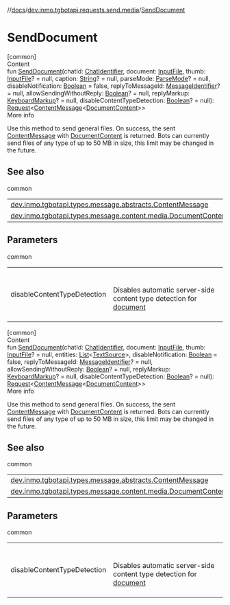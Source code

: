 //[docs](../../index.md)/[dev.inmo.tgbotapi.requests.send.media](index.md)/[SendDocument](-send-document.md)



# SendDocument  
[common]  
Content  
fun [SendDocument](-send-document.md)(chatId: [ChatIdentifier](../dev.inmo.tgbotapi.types/-chat-identifier/index.md), document: [InputFile](../dev.inmo.tgbotapi.requests.abstracts/-input-file/index.md), thumb: [InputFile](../dev.inmo.tgbotapi.requests.abstracts/-input-file/index.md)? = null, caption: [String](https://kotlinlang.org/api/latest/jvm/stdlib/kotlin/-string/index.html)? = null, parseMode: [ParseMode](../dev.inmo.tgbotapi.types.ParseMode/-parse-mode/index.md)? = null, disableNotification: [Boolean](https://kotlinlang.org/api/latest/jvm/stdlib/kotlin/-boolean/index.html) = false, replyToMessageId: [MessageIdentifier](../dev.inmo.tgbotapi.types/index.md#%5Bdev.inmo.tgbotapi.types%2FMessageIdentifier%2F%2F%2FPointingToDeclaration%2F%5D%2FClasslikes%2F625018081)? = null, allowSendingWithoutReply: [Boolean](https://kotlinlang.org/api/latest/jvm/stdlib/kotlin/-boolean/index.html)? = null, replyMarkup: [KeyboardMarkup](../dev.inmo.tgbotapi.types.buttons/-keyboard-markup/index.md)? = null, disableContentTypeDetection: [Boolean](https://kotlinlang.org/api/latest/jvm/stdlib/kotlin/-boolean/index.html)? = null): [Request](../dev.inmo.tgbotapi.requests.abstracts/-request/index.md)<[ContentMessage](../dev.inmo.tgbotapi.types.message.abstracts/-content-message/index.md)<[DocumentContent](../dev.inmo.tgbotapi.types.message.content.media/-document-content/index.md)>>  
More info  


Use this method to send general files. On success, the sent [ContentMessage](../dev.inmo.tgbotapi.types.message.abstracts/-content-message/index.md) with [DocumentContent](../dev.inmo.tgbotapi.types.message.content.media/-document-content/index.md) is returned. Bots can currently send files of any type of up to 50 MB in size, this limit may be changed in the future.



## See also  
  
common  
  
| | |
|---|---|
| <a name="dev.inmo.tgbotapi.requests.send.media//SendDocument/#dev.inmo.tgbotapi.types.ChatIdentifier#dev.inmo.tgbotapi.requests.abstracts.InputFile#dev.inmo.tgbotapi.requests.abstracts.InputFile?#kotlin.String?#dev.inmo.tgbotapi.types.ParseMode.ParseMode?#kotlin.Boolean#kotlin.Long?#kotlin.Boolean?#dev.inmo.tgbotapi.types.buttons.KeyboardMarkup?#kotlin.Boolean?/PointingToDeclaration/"></a>[dev.inmo.tgbotapi.types.message.abstracts.ContentMessage](../dev.inmo.tgbotapi.types.message.abstracts/-content-message/index.md)| <a name="dev.inmo.tgbotapi.requests.send.media//SendDocument/#dev.inmo.tgbotapi.types.ChatIdentifier#dev.inmo.tgbotapi.requests.abstracts.InputFile#dev.inmo.tgbotapi.requests.abstracts.InputFile?#kotlin.String?#dev.inmo.tgbotapi.types.ParseMode.ParseMode?#kotlin.Boolean#kotlin.Long?#kotlin.Boolean?#dev.inmo.tgbotapi.types.buttons.KeyboardMarkup?#kotlin.Boolean?/PointingToDeclaration/"></a>|
| <a name="dev.inmo.tgbotapi.requests.send.media//SendDocument/#dev.inmo.tgbotapi.types.ChatIdentifier#dev.inmo.tgbotapi.requests.abstracts.InputFile#dev.inmo.tgbotapi.requests.abstracts.InputFile?#kotlin.String?#dev.inmo.tgbotapi.types.ParseMode.ParseMode?#kotlin.Boolean#kotlin.Long?#kotlin.Boolean?#dev.inmo.tgbotapi.types.buttons.KeyboardMarkup?#kotlin.Boolean?/PointingToDeclaration/"></a>[dev.inmo.tgbotapi.types.message.content.media.DocumentContent](../dev.inmo.tgbotapi.types.message.content.media/-document-content/index.md)| <a name="dev.inmo.tgbotapi.requests.send.media//SendDocument/#dev.inmo.tgbotapi.types.ChatIdentifier#dev.inmo.tgbotapi.requests.abstracts.InputFile#dev.inmo.tgbotapi.requests.abstracts.InputFile?#kotlin.String?#dev.inmo.tgbotapi.types.ParseMode.ParseMode?#kotlin.Boolean#kotlin.Long?#kotlin.Boolean?#dev.inmo.tgbotapi.types.buttons.KeyboardMarkup?#kotlin.Boolean?/PointingToDeclaration/"></a>|
  


## Parameters  
  
common  
  
| | |
|---|---|
| <a name="dev.inmo.tgbotapi.requests.send.media//SendDocument/#dev.inmo.tgbotapi.types.ChatIdentifier#dev.inmo.tgbotapi.requests.abstracts.InputFile#dev.inmo.tgbotapi.requests.abstracts.InputFile?#kotlin.String?#dev.inmo.tgbotapi.types.ParseMode.ParseMode?#kotlin.Boolean#kotlin.Long?#kotlin.Boolean?#dev.inmo.tgbotapi.types.buttons.KeyboardMarkup?#kotlin.Boolean?/PointingToDeclaration/"></a>disableContentTypeDetection| <a name="dev.inmo.tgbotapi.requests.send.media//SendDocument/#dev.inmo.tgbotapi.types.ChatIdentifier#dev.inmo.tgbotapi.requests.abstracts.InputFile#dev.inmo.tgbotapi.requests.abstracts.InputFile?#kotlin.String?#dev.inmo.tgbotapi.types.ParseMode.ParseMode?#kotlin.Boolean#kotlin.Long?#kotlin.Boolean?#dev.inmo.tgbotapi.types.buttons.KeyboardMarkup?#kotlin.Boolean?/PointingToDeclaration/"></a><br><br>Disables automatic server-side content type detection for [document](../dev.inmo.tgbotapi.requests.abstracts/-multipart-file/index.md)<br><br>|
  
  


[common]  
Content  
fun [SendDocument](-send-document.md)(chatId: [ChatIdentifier](../dev.inmo.tgbotapi.types/-chat-identifier/index.md), document: [InputFile](../dev.inmo.tgbotapi.requests.abstracts/-input-file/index.md), thumb: [InputFile](../dev.inmo.tgbotapi.requests.abstracts/-input-file/index.md)? = null, entities: [List](https://kotlinlang.org/api/latest/jvm/stdlib/kotlin.collections/-list/index.html)<[TextSource](../dev.inmo.tgbotapi.CommonAbstracts/-text-source/index.md)>, disableNotification: [Boolean](https://kotlinlang.org/api/latest/jvm/stdlib/kotlin/-boolean/index.html) = false, replyToMessageId: [MessageIdentifier](../dev.inmo.tgbotapi.types/index.md#%5Bdev.inmo.tgbotapi.types%2FMessageIdentifier%2F%2F%2FPointingToDeclaration%2F%5D%2FClasslikes%2F625018081)? = null, allowSendingWithoutReply: [Boolean](https://kotlinlang.org/api/latest/jvm/stdlib/kotlin/-boolean/index.html)? = null, replyMarkup: [KeyboardMarkup](../dev.inmo.tgbotapi.types.buttons/-keyboard-markup/index.md)? = null, disableContentTypeDetection: [Boolean](https://kotlinlang.org/api/latest/jvm/stdlib/kotlin/-boolean/index.html)? = null): [Request](../dev.inmo.tgbotapi.requests.abstracts/-request/index.md)<[ContentMessage](../dev.inmo.tgbotapi.types.message.abstracts/-content-message/index.md)<[DocumentContent](../dev.inmo.tgbotapi.types.message.content.media/-document-content/index.md)>>  
More info  


Use this method to send general files. On success, the sent [ContentMessage](../dev.inmo.tgbotapi.types.message.abstracts/-content-message/index.md) with [DocumentContent](../dev.inmo.tgbotapi.types.message.content.media/-document-content/index.md) is returned. Bots can currently send files of any type of up to 50 MB in size, this limit may be changed in the future.



## See also  
  
common  
  
| | |
|---|---|
| <a name="dev.inmo.tgbotapi.requests.send.media//SendDocument/#dev.inmo.tgbotapi.types.ChatIdentifier#dev.inmo.tgbotapi.requests.abstracts.InputFile#dev.inmo.tgbotapi.requests.abstracts.InputFile?#kotlin.collections.List[dev.inmo.tgbotapi.CommonAbstracts.TextSource]#kotlin.Boolean#kotlin.Long?#kotlin.Boolean?#dev.inmo.tgbotapi.types.buttons.KeyboardMarkup?#kotlin.Boolean?/PointingToDeclaration/"></a>[dev.inmo.tgbotapi.types.message.abstracts.ContentMessage](../dev.inmo.tgbotapi.types.message.abstracts/-content-message/index.md)| <a name="dev.inmo.tgbotapi.requests.send.media//SendDocument/#dev.inmo.tgbotapi.types.ChatIdentifier#dev.inmo.tgbotapi.requests.abstracts.InputFile#dev.inmo.tgbotapi.requests.abstracts.InputFile?#kotlin.collections.List[dev.inmo.tgbotapi.CommonAbstracts.TextSource]#kotlin.Boolean#kotlin.Long?#kotlin.Boolean?#dev.inmo.tgbotapi.types.buttons.KeyboardMarkup?#kotlin.Boolean?/PointingToDeclaration/"></a>|
| <a name="dev.inmo.tgbotapi.requests.send.media//SendDocument/#dev.inmo.tgbotapi.types.ChatIdentifier#dev.inmo.tgbotapi.requests.abstracts.InputFile#dev.inmo.tgbotapi.requests.abstracts.InputFile?#kotlin.collections.List[dev.inmo.tgbotapi.CommonAbstracts.TextSource]#kotlin.Boolean#kotlin.Long?#kotlin.Boolean?#dev.inmo.tgbotapi.types.buttons.KeyboardMarkup?#kotlin.Boolean?/PointingToDeclaration/"></a>[dev.inmo.tgbotapi.types.message.content.media.DocumentContent](../dev.inmo.tgbotapi.types.message.content.media/-document-content/index.md)| <a name="dev.inmo.tgbotapi.requests.send.media//SendDocument/#dev.inmo.tgbotapi.types.ChatIdentifier#dev.inmo.tgbotapi.requests.abstracts.InputFile#dev.inmo.tgbotapi.requests.abstracts.InputFile?#kotlin.collections.List[dev.inmo.tgbotapi.CommonAbstracts.TextSource]#kotlin.Boolean#kotlin.Long?#kotlin.Boolean?#dev.inmo.tgbotapi.types.buttons.KeyboardMarkup?#kotlin.Boolean?/PointingToDeclaration/"></a>|
  


## Parameters  
  
common  
  
| | |
|---|---|
| <a name="dev.inmo.tgbotapi.requests.send.media//SendDocument/#dev.inmo.tgbotapi.types.ChatIdentifier#dev.inmo.tgbotapi.requests.abstracts.InputFile#dev.inmo.tgbotapi.requests.abstracts.InputFile?#kotlin.collections.List[dev.inmo.tgbotapi.CommonAbstracts.TextSource]#kotlin.Boolean#kotlin.Long?#kotlin.Boolean?#dev.inmo.tgbotapi.types.buttons.KeyboardMarkup?#kotlin.Boolean?/PointingToDeclaration/"></a>disableContentTypeDetection| <a name="dev.inmo.tgbotapi.requests.send.media//SendDocument/#dev.inmo.tgbotapi.types.ChatIdentifier#dev.inmo.tgbotapi.requests.abstracts.InputFile#dev.inmo.tgbotapi.requests.abstracts.InputFile?#kotlin.collections.List[dev.inmo.tgbotapi.CommonAbstracts.TextSource]#kotlin.Boolean#kotlin.Long?#kotlin.Boolean?#dev.inmo.tgbotapi.types.buttons.KeyboardMarkup?#kotlin.Boolean?/PointingToDeclaration/"></a><br><br>Disables automatic server-side content type detection for [document](../dev.inmo.tgbotapi.requests.abstracts/-multipart-file/index.md)<br><br>|
  
  



